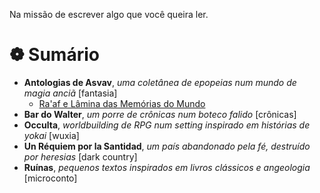 Na missão de escrever algo que você queira ler.

# ❁ Sumário
- **Antologias de Asvav**, *uma coletânea de epopeias num mundo de magia anciã* [fantasia]
    - [Ra'af e Lâmina das Memórias do Mundo](https://errac.github.io/asvav/2024-06-05-ra%27af.html)
- **Bar do Walter**, *um porre de crônicas num boteco falido* [crônicas]
- **Occulta**, *worldbuilding de RPG num setting inspirado em histórias de yokai* [wuxia]
- **Un Réquiem por la Santidad**, *um país abandonado pela fé, destruído por heresias* [dark country]
- **Ruínas**, *pequenos textos inspirados em livros clássicos e angeologia* [microconto]
